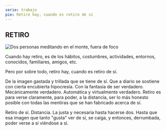 ```yaml
---
serie: trabajo
pie: Retiro hay, cuando es retiro de sí
---
```


## RETIRO

![Dos personas meditando en el monte, fuera de foco](/foto/10999328_10206321890507600_3314912575160920369_o.webp)

Cuando hay retiro,
es de los hábitos, costumbres, actividades, entornos, conocidos, familiares, amigos, etc.

Pero por sobre todo, retiro hay,
cuando es retiro de sí.

De la imagen gastada y trillada que se tiene de sí.
Que a diario se sostiene con cierta encubierta hipocresía.
Con la fantasía de ser verdadero.
Mecánicamente verdadero. Automática y virtualmente verdadero.
Retiro es para verse claramente,
para poder, a la distancia,
ser lo más honesto posible con todas las mentiras que se han fabricado acerca de sí.

Retiro de sí. Distancia.
La justa y necesaria hasta hacerse dos.
Hasta que esa imagen que tanto "gusta" ver de sí, se caiga,
y entonces, derrumbada,
poder verse a sí viéndose a sí.
